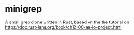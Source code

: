 # minigrep

A small grep clone written in Rust, based on the the tutorial on https://doc.rust-lang.org/book/ch12-00-an-io-project.html
